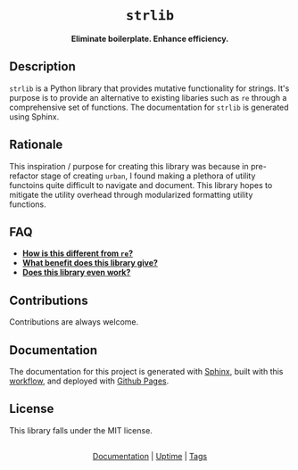 <div align="center">
  <h1><code>strlib</code></h1>
  <b>Eliminate boilerplate. Enhance efficiency.</b>
</div>

## Description
`strlib` is a Python library that provides mutative functionality for strings. It's purpose is to provide an alternative to existing libaries such as `re` through a comprehensive set of functions.
The documentation for `strlib` is generated using Sphinx.

## Rationale
This inspiration / purpose for creating this library was because in pre-refactor stage of creating `urban`, I found making a plethora of utility functoins quite difficult to navigate and document.
This library hopes to mitigate the utility overhead through modularized formatting utility functions.

## FAQ
 - [**How is this different from `re`?**](https://gh-syn.github.io/strlib/faq.html#how-is-this-library-different-from-re)
 - [**What benefit does this library give?**](https://gh-syn.github.io/strlib/faq.html#what-benefit-does-this-library-give)
 - [**Does this library even work?**](https://gh-syn.github.io/strlib/faq.html#does-this-library-even-work)

## Contributions
Contributions are always welcome.

## Documentation
The documentation for this project is generated with [Sphinx](https://www.sphinx-doc.org/), built with this [workflow](https://github.com/GH-Syn/strlib/blob/master/.github/workflows/sphinx.yml), and deployed with [Github Pages](https://pages.github.com/). 

## License
This library falls under the MIT license.

<h2></h2>
<div align="center">
  <a href="https://gh-syn.github.io/strlib/">Documentation</a>  |  
  <a href="https://stats.uptimerobot.com/jWk6BflM5J">Uptime</a> | 
  <a href="https://github.com/GH-Syn/strlib/releases/latest">Tags</a>
</div>
